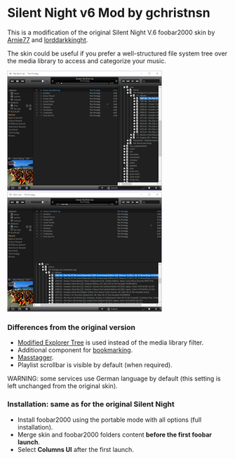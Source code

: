 # Silent Night v6 Mod by gchristnsn

This is a modification of the original Silent Night V.6 foobar2000 skin by [Arnie77](http://arnie77.deviantart.com/art/Silent-Night-V-6-154667359) and [lorddarkkinght](http://lorddarknight.deviantart.com/art/Silent-Night-v6-2-687027257).

The skin could be useful if you prefer a well-structured file system tree over the media library to access and categorize your music.

<img src="https://github.com/GChristensen/silentnight_v6_mod_foobar2000_skin/blob/master/screen1.png"/>&nbsp;&nbsp;<img src="https://github.com/GChristensen/silentnight_v6_mod_foobar2000_skin/blob/master/screen2.png"/>

### Differences from the original version

- [Modified Explorer Tree](https://github.com/GChristensen/foo_uie_explorer_mod) is used instead of the media library filter. 
- Additional component for [bookmarking](http://www.hydrogenaudio.org/forums/index.php?showtopic=46612&amp;hl=).
- [Masstagger](https://www.foobar2000.org/components/view/foo_masstag).
- Playlist scrollbar is visible by default (when required).

WARNING: some services use German language by default (this setting is left unchanged from the original skin).

### Installation: same as for the original Silent Night

- Install foobar2000 using the portable mode with all options (full installation).
- Merge skin and foobar2000 folders content **before the first foobar launch**.
- Select **Columns UI** after the first launch.
